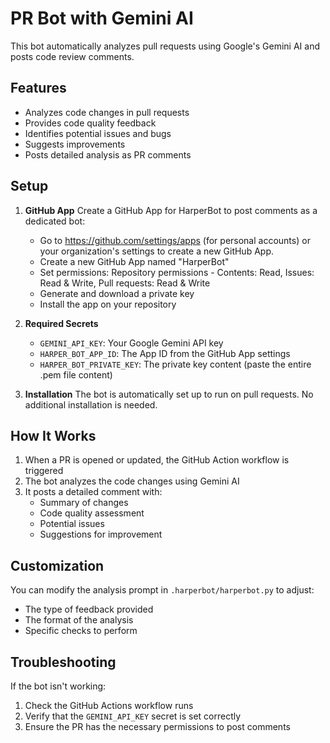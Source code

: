 # PR Bot with Gemini AI

This bot automatically analyzes pull requests using Google's Gemini AI and posts code review comments.

## Features

- Analyzes code changes in pull requests
- Provides code quality feedback
- Identifies potential issues and bugs
- Suggests improvements
- Posts detailed analysis as PR comments

## Setup

1. **GitHub App**
   Create a GitHub App for HarperBot to post comments as a dedicated bot:
   - Go to https://github.com/settings/apps (for personal accounts) or your organization's settings to create a new GitHub App.
   - Create a new GitHub App named "HarperBot"
   - Set permissions: Repository permissions - Contents: Read, Issues: Read & Write, Pull requests: Read & Write
   - Generate and download a private key
   - Install the app on your repository

2. **Required Secrets**
   - `GEMINI_API_KEY`: Your Google Gemini API key
   - `HARPER_BOT_APP_ID`: The App ID from the GitHub App settings
   - `HARPER_BOT_PRIVATE_KEY`: The private key content (paste the entire .pem file content)

3. **Installation**
   The bot is automatically set up to run on pull requests. No additional installation is needed.

## How It Works

1. When a PR is opened or updated, the GitHub Action workflow is triggered
2. The bot analyzes the code changes using Gemini AI
3. It posts a detailed comment with:
   - Summary of changes
   - Code quality assessment
   - Potential issues
   - Suggestions for improvement

## Customization

You can modify the analysis prompt in `.harperbot/harperbot.py` to adjust:
- The type of feedback provided
- The format of the analysis
- Specific checks to perform

## Troubleshooting

If the bot isn't working:
1. Check the GitHub Actions workflow runs
2. Verify that the `GEMINI_API_KEY` secret is set correctly
3. Ensure the PR has the necessary permissions to post comments
